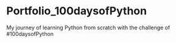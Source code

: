 # Portfolio_100daysofPython
My journey of learning Python from scratch with the challenge of #100daysofPython

